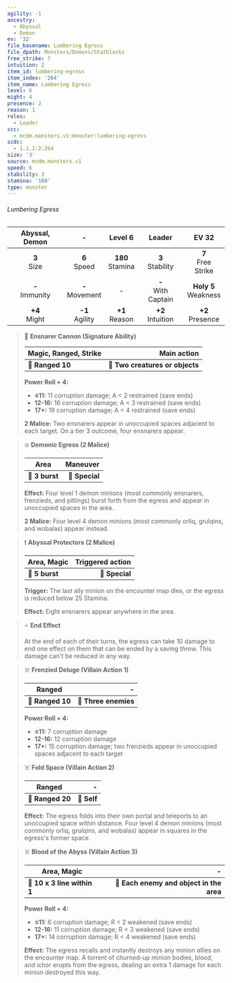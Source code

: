 ```yaml
---
agility: -1
ancestry:
  - Abyssal
  - Demon
ev: '32'
file_basename: Lumbering Egress
file_dpath: Monsters/Demons/Statblocks
free_strike: 7
intuition: 2
item_id: lumbering-egress
item_index: '264'
item_name: Lumbering Egress
level: 6
might: 4
presence: 2
reason: 1
roles:
  - Leader
scc:
  - mcdm.monsters.v1:monster:lumbering-egress
scdc:
  - 1.1.1:2:264
size: '3'
source: mcdm.monsters.v1
speed: 6
stability: 3
stamina: '180'
type: monster
---
```


###### Lumbering Egress

|   Abyssal, Demon    |          -          |       Level 6        |         Leader          |          EV 32           |
| :-----------------: | :-----------------: | :------------------: | :---------------------: | :----------------------: |
|   **3**<br/> Size   |  **6**<br/> Speed   | **180**<br/> Stamina |  **3**<br/> Stability   |  **7**<br/> Free Strike  |
| **-**<br/> Immunity | **-**<br/> Movement |          -           | **-**<br/> With Captain | **Holy 5**<br/> Weakness |
|  **+4**<br/> Might  | **-1**<br/> Agility |  **+1**<br/> Reason  |  **+2**<br/> Intuition  |   **+2**<br/> Presence   |

<!-- -->
> 🏹 **Ensnarer Cannon (Signature Ability)**
>
> | **Magic, Ranged, Strike** |                 **Main action** |
> | ------------------------- | ------------------------------: |
> | **📏 Ranged 10**          | **🎯 Two creatures or objects** |
>
> **Power Roll + 4:**
>
> - **≤11:** 11 corruption damage; A < 2 restrained (save ends)
> - **12-16:** 16 corruption damage; A < 3 restrained (save ends)
> - **17+:** 19 corruption damage; A < 4 restrained (save ends)
>
> **2 Malice:** Two ensnarers appear in unoccupied spaces adjacent to each target. On a tier 3 outcome, four ensnarers appear.

<!-- -->
> ❇️ **Demonic Egress (2 Malice)**
>
> | **Area**       |   **Maneuver** |
> | -------------- | -------------: |
> | **📏 3 burst** | **🎯 Special** |
>
> **Effect:** Four level 1 demon minions (most commonly ensnarers, frenzieds, and pitlings) burst forth from the egress and appear in unoccupied spaces in the area.
>
> **2 Malice:** Four level 4 demon minions (most commonly orliq, grulqins, and wobalas) appear instead.

<!-- -->
> ❗️ **Abyssal Protectors (2 Malice)**
>
> | **Area, Magic** | **Triggered action** |
> | --------------- | -------------------: |
> | **📏 5 burst**  |       **🎯 Special** |
>
> **Trigger:** The last ally minion on the encounter map dies, or the egress is reduced below 25 Stamina.
>
> **Effect:** Eight ensnarers appear anywhere in the area.

<!-- -->
> ⭐️ **End Effect**
>
> At the end of each of their turns, the egress can take 10 damage to end one effect on them that can be ended by a saving throw. This damage can't be reduced in any way.

<!-- -->
> ☠️ **Frenzied Deluge (Villain Action 1)**
>
> | **Ranged**       |                **-** |
> | ---------------- | -------------------: |
> | **📏 Ranged 10** | **🎯 Three enemies** |
>
> **Power Roll + 4:**
>
> - **≤11:** 7 corruption damage
> - **12-16:** 12 corruption damage
> - **17+:** 15 corruption damage; two frenzieds appear in unoccupied spaces adjacent to each target

<!-- -->
> ☠️ **Fold Space (Villain Action 2)**
>
> | **Ranged**       |       **-** |
> | ---------------- | ----------: |
> | **📏 Ranged 20** | **🎯 Self** |
>
> **Effect:** The egress folds into their own portal and teleports to an unoccupied space within distance. Four level 4 demon minions (most commonly orliq, grulqins, and wobalas) appear in squares in the egress's former space.

<!-- -->
> ☠️ **Blood of the Abyss (Villain Action 3)**
>
> | **Area, Magic**             |                                    **-** |
> | --------------------------- | ---------------------------------------: |
> | **📏 10 x 3 line within 1** | **🎯 Each enemy and object in the area** |
>
> **Power Roll + 4:**
>
> - **≤11:** 6 corruption damage; R < 2 weakened (save ends)
> - **12-16:** 11 corruption damage; R < 3 weakened (save ends)
> - **17+:** 14 corruption damage; R < 4 weakened (save ends)
>
> **Effect:** The egress recalls and instantly destroys any minion allies on the encounter map. A torrent of churned-up minion bodies, blood, and ichor erupts from the egress, dealing an extra 1 damage for each minion destroyed this way.
